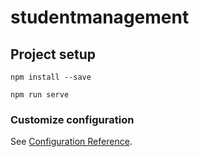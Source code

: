 # studentmanagement

## Project setup
```
npm install --save
```

```
npm run serve
```

### Customize configuration
See [Configuration Reference](https://cli.vuejs.org/config/).
